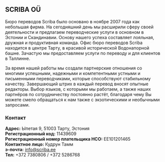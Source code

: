 ## SCRIBA OÜ

Бюро переводов Scriba было основано в ноябре 2007 года как небольшая фирма. На сегодняшний день мы расширили сферу своей деятельности и предлагаем переводческие услуги в основном в Эстонии и Скандинавии. Основу нашего успеха составляет лояльная, дружная и продуктивная команда. Офис бюро переводов Scriba находится в центре Тарту, в красивой исторической Водонапорной башне. Зачастую мы предоставляем услуги по переводу и для клиентов в Таллинне.

За время нашей работы мы создали партнерские отношения со многими успешными, надежными и компетентными устными и письменными переводчиками, которые способствуют стабильному качеству. Завершающий штрих в каждый перевод вносят опытные редакторы. Выбор языков, с которыми мы работаем, а также наших партнёров по сотрудничеству постоянно растёт, благодаря чему Вы можете смело обращаться к нам также с экзотическими и необычными запросами.

### Контакт

**Адрес:** Ыпетая 9, 51003 Тарту, Эстония<br>
**Регистрационный код:** 11439609<br>
**Регистрационный номер плательщика НСО:** EE101201465<br>
**Контактное лицо:** Кудрун Тамм<br>
**э-почта:** info@scriba.ee<br>
**Тел:** +372 7380806 / +372 5286768<br>

